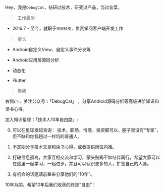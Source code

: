 Hey，我是`DebugCat`，钻研过技术，研究过产品，当过韭菜。

> 工作履历

- 2016.7 - 至今，就职于`掌阅科技`，负责掌阅客户端开发工作

> 擅长

- Android自定义View、自定义事件分发等

- Android应用层源码分析

- 动态化

- Flutter

> 撩我

右侧👉，关注公众号：「DebugCat」 ，分享Android源码分析等高级进阶知识和读书心得。

加入知识星球：「技术人10年自由路」:

0. 可以在星球发起咨询： 技术，职场，情感，投资都可以，圈子里没有“专家”，但不缺和你我趟过一样坑的普通人。 

1. 不定期分享技术文章和读书心得，或者提供岗位内推。 

2. 打破信息孤岛，大家互相交流和学习，蒙头鼓捣不如结伴同行，希望大家可以在这里一起学习，一起进步，并且可以认识更多的人，扩宽自己的人脉。 

3. 有机会的话邀请前辈来分享他们的“10年”。 

10年为期，希望10年后我们收获的终是“自由”！




